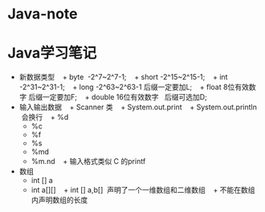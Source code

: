 # Java-note
# Java学习笔记

+ 新数据类型
    + byte  -2^7~2^7-1;
    + short  -2^15~2^15-1;
    + int  -2^31~2^31-1;
    + long  -2^63~2^63-1  后缀一定要加L;
    + float  8位有效数字  后缀一定要加F;
    + double  16位有效数字   后缀可选加D;
+ 输入输出数据
    + Scanner 类
    + System.out.print
    + System.out.println  会换行
    + %d
    + %c
    + %f
    + %s
    + %md
    + %m.nd
    + 输入格式类似 C 的printf
+ 数组
    + int [] a
    + int a[][]
    + int [] a,b[]  声明了一个一维数组和二维数组
    + 不能在数组内声明数组的长度
    

